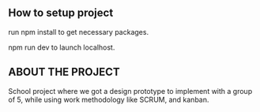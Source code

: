 ## How to setup project
run npm install to get necessary packages.

npm run dev to launch localhost.


## ABOUT THE PROJECT
School project where we got a design prototype to implement with a group of 5, while using work methodology like SCRUM, and kanban.
